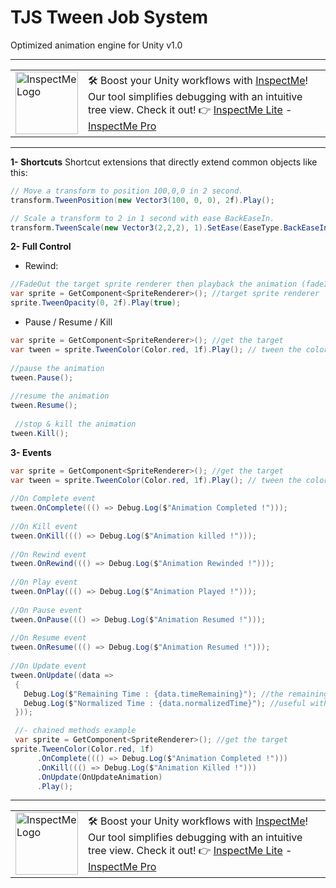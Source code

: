 # TJS Tween Job System
Optimized animation engine for Unity v1.0

---

<table>
  <tr>
    <td><img src="https://github.com/user-attachments/assets/628d98c6-0224-48a2-b3e3-321b5f48e681" alt="InspectMe Logo" width="100"></td>
    <td>
      🛠️ Boost your Unity workflows with <a href="https://divinitycodes.de/">InspectMe</a>! Our tool simplifies debugging with an intuitive tree view. Check it out! 👉 
      <a href="https://assetstore.unity.com/packages/tools/utilities/inspectme-lite-advanced-debugging-code-clarity-283366">InspectMe Lite</a> - 
      <a href="https://assetstore.unity.com/packages/tools/utilities/inspectme-pro-advanced-debugging-code-clarity-256329">InspectMe Pro</a>
    </td>
  </tr>
</table>

---

**1- Shortcuts**
Shortcut extensions that directly extend common objects like this:
```cs
// Move a transform to position 100,0,0 in 2 second.
transform.TweenPosition(new Vector3(100, 0, 0), 2f).Play();

// Scale a transform to 2 in 1 second with ease BackEaseIn.
transform.TweenScale(new Vector3(2,2,2), 1).SetEase(EaseType.BackEaseIn).Play();
```

**2- Full Control**

- Rewind:
```cs
//FadeOut the target sprite renderer then playback the animation (fadeIn) by adding 'true' as parameter to Play method.
var sprite = GetComponent<SpriteRenderer>(); //target sprite renderer
sprite.TweenOpacity(0, 2f).Play(true);
```

- Pause / Resume / Kill
```cs
var sprite = GetComponent<SpriteRenderer>(); //get the target
var tween = sprite.TweenColor(Color.red, 1f).Play(); // tween the color to red in 1 sec.
            
//pause the animation
tween.Pause();
            
//resume the animation
tween.Resume();
            
 //stop & kill the animation
tween.Kill();
```

**3- Events**

```cs
var sprite = GetComponent<SpriteRenderer>(); //get the target
var tween = sprite.TweenColor(Color.red, 1f).Play(); // tween the color to red in 1 sec.
            
//On Complete event
tween.OnComplete((() => Debug.Log($"Animation Completed !")));
            
//On Kill event
tween.OnKill((() => Debug.Log($"Animation killed !")));
            
//On Rewind event
tween.OnRewind((() => Debug.Log($"Animation Rewinded !")));
            
//On Play event
tween.OnPlay((() => Debug.Log($"Animation Played !")));
            
//On Pause event
tween.OnPause((() => Debug.Log($"Animation Resumed !")));
            
//On Resume event
tween.OnResume((() => Debug.Log($"Animation Resumed !")));
            
//On Update event
tween.OnUpdate((data =>
 {
   Debug.Log($"Remaining Time : {data.timeRemaining}"); //the remaining time of the animation
   Debug.Log($"Normalized Time : {data.normalizedTime}"); //useful with progressBars or curves  
 }));
```
```cs
 //- chained methods example
 var sprite = GetComponent<SpriteRenderer>(); //get the target
sprite.TweenColor(Color.red, 1f)
      .OnComplete((() => Debug.Log($"Animation Completed !")))
      .OnKill((() => Debug.Log($"Animation Killed !")))
      .OnUpdate(OnUpdateAnimation)
      .Play();
```

---

<table>
  <tr>
    <td><img src="https://github.com/user-attachments/assets/628d98c6-0224-48a2-b3e3-321b5f48e681" alt="InspectMe Logo" width="100"></td>
    <td>
      🛠️ Boost your Unity workflows with <a href="https://divinitycodes.de/">InspectMe</a>! Our tool simplifies debugging with an intuitive tree view. Check it out! 👉 
      <a href="https://assetstore.unity.com/packages/tools/utilities/inspectme-lite-advanced-debugging-code-clarity-283366">InspectMe Lite</a> - 
      <a href="https://assetstore.unity.com/packages/tools/utilities/inspectme-pro-advanced-debugging-code-clarity-256329">InspectMe Pro</a>
    </td>
  </tr>
</table>
